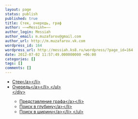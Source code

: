 ```yaml
---
layout: page
status: publish
published: true
title: Стек, очередь, граф
author: ––=Messiλh=––
author_login: Messiah
author_email: m.muzafarov@gmail.com
author_url: http://m.muzafarov.vk.com
wordpress_id: 164
wordpress_url: http://messiah.ks8.ru/wordpress/?page_id=164
date: 2012-07-02 11:57:49.000000000 +06:00
categories: []
tags: []
comments: []
---
```

<ul>
	<li><a title="Стек" href="http:&#47;&#47;messiah.ks8.ru&#47;usu&#47;cpp&#47;structures&#47;stack&#47;">Стек<&#47;a><&#47;li>
	<li><a title="Очередь" href=" http:&#47;&#47;messiah.ks8.ru&#47;usu&#47;cpp&#47;structures&#47;c_queue&#47;">Очередь<&#47;a><&#47;li>
<&#47;ul>
<div><&#47;div>
<ul>
	<li><a title="Граф" href="http:&#47;&#47;messiah.ks8.ru&#47;usu&#47;cpp&#47;structures&#47;graph&#47;">Представление графа<&#47;a><&#47;li>
	<li><a title="Поиск в глубину" href="http:&#47;&#47;messiah.ks8.ru&#47;usu&#47;cpp&#47;structures&#47;dfs&#47;">Поиск в глубину<&#47;a><&#47;li>
	<li><a title="Поиск в ширину" href="http:&#47;&#47;messiah.ks8.ru&#47;usu&#47;cpp&#47;structures&#47;wfs&#47;">Поиск в ширину<&#47;a><&#47;li>
<&#47;ul>
